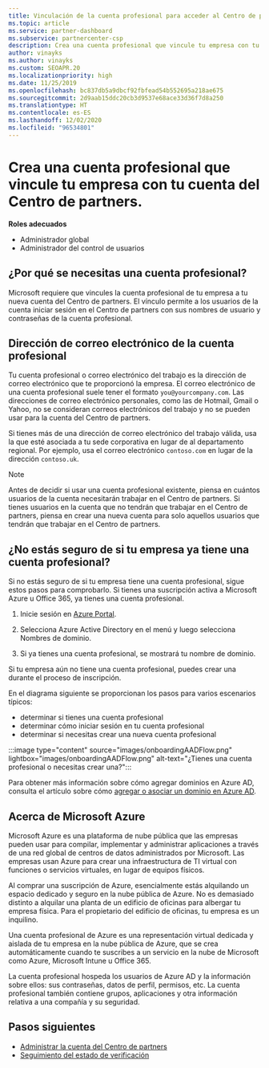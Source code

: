 ```yaml
---
title: Vinculación de la cuenta profesional para acceder al Centro de partners
ms.topic: article
ms.service: partner-dashboard
ms.subservice: partnercenter-csp
description: Crea una cuenta profesional que vincule tu empresa con tu cuenta del Centro de partners. Esto permite a los empleados de la empresa obtener acceso al Centro de partners.
author: vinayks
ms.author: vinayks
ms.custom: SEOAPR.20
ms.localizationpriority: high
ms.date: 11/25/2019
ms.openlocfilehash: bc837db5a9dbcf92fbfead54b552695a218ae675
ms.sourcegitcommit: 2d9aab15ddc20cb3d9537e68ace33d36f7d8a250
ms.translationtype: HT
ms.contentlocale: es-ES
ms.lasthandoff: 12/02/2020
ms.locfileid: "96534801"
---
```

# <a name="create-a-work-account-that-links-your-company-to-your-partner-center-account"></a>Crea una cuenta profesional que vincule tu empresa con tu cuenta del Centro de partners.

**Roles adecuados**

- Administrador global
- Administrador del control de usuarios

## <a name="why-you-need-a-work-account"></a>¿Por qué se necesitas una cuenta profesional?

Microsoft requiere que vincules la cuenta profesional de tu empresa a tu nueva cuenta del Centro de partners. El vínculo permite a los usuarios de la cuenta iniciar sesión en el Centro de partners con sus nombres de usuario y contraseñas de la cuenta profesional.

## <a name="the-work-account-email-address"></a>Dirección de correo electrónico de la cuenta profesional

Tu cuenta profesional o correo electrónico del trabajo es la dirección de correo electrónico que te proporcionó la empresa. El correo electrónico de una cuenta profesional suele tener el formato `you@yourcompany.com`. Las direcciones de correo electrónico personales, como las de Hotmail, Gmail o Yahoo, no se consideran correos electrónicos del trabajo y no se pueden usar para la cuenta del Centro de partners.

Si tienes más de una dirección de correo electrónico del trabajo válida, usa la que esté asociada a tu sede corporativa en lugar de al departamento regional. Por ejemplo, usa el correo electrónico `contoso.com` en lugar de la dirección `contoso.uk`.

> [!NOTE]  
> Antes de decidir si usar una cuenta profesional existente, piensa en cuántos usuarios de la cuenta necesitarán trabajar en el Centro de partners. Si tienes usuarios en la cuenta que no tendrán que trabajar en el Centro de partners, piensa en crear una nueva cuenta para solo aquellos usuarios que tendrán que trabajar en el Centro de partners.

## <a name="not-sure-if-your-company-already-has-a-work-account"></a>¿No estás seguro de si tu empresa ya tiene una cuenta profesional?

Si no estás seguro de si tu empresa tiene una cuenta profesional, sigue estos pasos para comprobarlo. Si tienes una suscripción activa a Microsoft Azure u Office 365, ya tienes una cuenta profesional.

1. Inicie sesión en [Azure Portal](https://portal.azure.com).

2. Selecciona Azure Active Directory en el menú y luego selecciona Nombres de dominio.

3. Si ya tienes una cuenta profesional, se mostrará tu nombre de dominio.

Si tu empresa aún no tiene una cuenta profesional, puedes crear una durante el proceso de inscripción.

En el diagrama siguiente se proporcionan los pasos para varios escenarios típicos:

- determinar si tienes una cuenta profesional
- determinar cómo iniciar sesión en tu cuenta profesional
- determinar si necesitas crear una nueva cuenta profesional

:::image type="content" source="images/onboardingAADFlow.png" lightbox="images/onboardingAADFlow.png" alt-text="¿Tienes una cuenta profesional o necesitas crear una?":::

Para obtener más información sobre cómo agregar dominios en Azure AD, consulta el artículo sobre cómo [agregar o asociar un dominio en Azure AD](/azure/active-directory/active-directory-add-domain).

## <a name="about-microsoft-azure"></a>Acerca de Microsoft Azure

Microsoft Azure es una plataforma de nube pública que las empresas pueden usar para compilar, implementar y administrar aplicaciones a través de una red global de centros de datos administrados por Microsoft. Las empresas usan Azure para crear una infraestructura de TI virtual con funciones o servicios virtuales, en lugar de equipos físicos.

Al comprar una suscripción de Azure, esencialmente estás alquilando un espacio dedicado y seguro en la nube pública de Azure. No es demasiado distinto a alquilar una planta de un edificio de oficinas para albergar tu empresa física. Para el propietario del edificio de oficinas, tu empresa es un inquilino.

Una cuenta profesional de Azure es una representación virtual dedicada y aislada de tu empresa en la nube pública de Azure, que se crea automáticamente cuando te suscribes a un servicio en la nube de Microsoft como Azure, Microsoft Intune u Office 365.

La cuenta profesional hospeda los usuarios de Azure AD y la información sobre ellos: sus contraseñas, datos de perfil, permisos, etc. La cuenta profesional también contiene grupos, aplicaciones y otra información relativa a una compañía y su seguridad.

## <a name="next-steps"></a>Pasos siguientes

- [Administrar la cuenta del Centro de partners](partner-center-account-setup.md)
- [Seguimiento del estado de verificación](verification-responses.md)